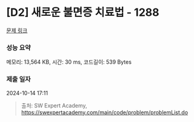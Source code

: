 # [D2] 새로운 불면증 치료법 - 1288 

[문제 링크](https://swexpertacademy.com/main/code/problem/problemDetail.do?contestProbId=AV18_yw6I9MCFAZN) 

### 성능 요약

메모리: 13,564 KB, 시간: 30 ms, 코드길이: 539 Bytes

### 제출 일자

2024-10-14 17:11



> 출처: SW Expert Academy, https://swexpertacademy.com/main/code/problem/problemList.do